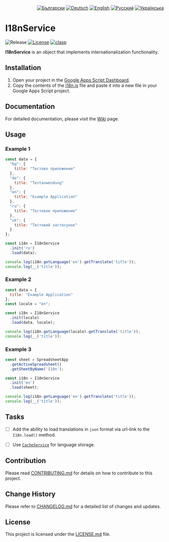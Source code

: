 <div id="locales" align="right">
  <a href="../bg/README.md"><img src="https://img.shields.io/badge/BG-grey?style=flat" alt="Български"></a>
  <a href="../de/README.md"><img src="https://img.shields.io/badge/DE-grey?style=flat" alt="Deutsch"></a>
  <a href="../en/README.md"><img src="https://img.shields.io/badge/EN-blue?style=flat" alt="English"></a>
  <a href="../ru/README.md"><img src="https://img.shields.io/badge/RU-grey?style=flat" alt="Русский"></a>
  <a href="../uk/README.md"><img src="https://img.shields.io/badge/UK-grey?style=flat" alt="Українська"></a>
</div>


# I18nService

<div id="badges" align="left">
  <img src="https://img.shields.io/github/v/release/MaksymStoianov/I18nService" alt="Release">
  <a href="LICENSE.md"><img src="https://img.shields.io/github/license/MaksymStoianov/I18nService" alt="License"></a>
  <a href="https://github.com/google/clasp"><img src="https://img.shields.io/badge/built%20with-clasp-4285f4.svg" alt="clasp"></a>
</div>

**I18nService** is an object that implements internationalization functionality.


## Installation

1. Open your project in the [Google Apps Script Dashboard](https://script.google.com/).
2. Copy the contents of the [i18n.js](../../src/i18n.js) file and paste it into a new file in your Google Apps Script project.


## Documentation

For detailed documentation, please visit the [Wiki](../../../../wiki/en) page.


## Usage

### Example 1

```javascript
const data = {
  "bg": {
    title: "Тестово приложение"
  },
  "de": {
    title: "Testanwendung"
  },
  "en": {
    title: "Example Application"
  },
  "ru": {
    title: "Тестовое приложение"
  },
  "uk": {
    title: "Тестовий застосунок"
  }
};

const i18n = I18nService
  .init('ru')
  .load(data);

console.log(i18n.getLanguage('en').getTranslate('title'));
console.log(__('title'));
```

### Example 2

```javascript
const data = {
  title: "Example Application"
};
const locale = "en";

const i18n = I18nService
  .init(locale)
  .load(data, locale);

console.log(i18n.getLanguage(locale).getTranslate('title'));
console.log(__('title'));
```

### Example 3

```javascript
const sheet = SpreadsheetApp
  .getActiveSpreadsheet()
  .getSheetByName('I18n');

const i18n = I18nService
  .init('en')
  .load(sheet);

console.log(i18n.getLanguage('en').getTranslate('title'));
console.log(__('title'));
```


## Tasks

- [ ] Add the ability to load translations in `json` format via url-link to the `I18n.load()` method.
- [ ] Use [`CacheService`](https://developers.google.com/apps-script/reference/cache) for language storage.


## Contribution

Please read [CONTRIBUTING.md](CONTRIBUTING.md) for details on how to contribute to this project.


## Change History

Please refer to [CHANGELOG.md](CHANGELOG.md) for a detailed list of changes and updates.


## License

This project is licensed under the [LICENSE.md](LICENSE.md) file.